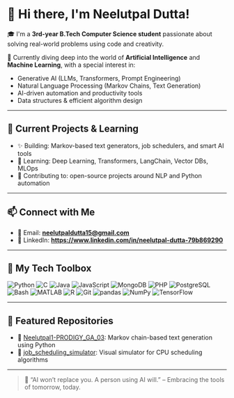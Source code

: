 # 👋 Hi there, I'm Neelutpal Dutta!

🎓 I'm a **3rd-year B.Tech Computer Science student** passionate about solving real-world problems using code and creativity.

🚀 Currently diving deep into the world of **Artificial Intelligence** and **Machine Learning**, with a special interest in:
- Generative AI (LLMs, Transformers, Prompt Engineering)
- Natural Language Processing (Markov Chains, Text Generation)
- AI-driven automation and productivity tools
- Data structures & efficient algorithm design

---

## 🌱 Current Projects & Learning
- ✨ Building: Markov-based text generators, job schedulers, and smart AI tools
- 📘 Learning: Deep Learning, Transformers, LangChain, Vector DBs, MLOps
- 🤝 Contributing to: open-source projects around NLP and Python automation

---

## 📫 Connect with Me
- 📧 Email: **neelutpaldutta15@gmail.com**
- 🔗 LinkedIn: **https://www.linkedin.com/in/neelutpal-dutta-79b869290**

---

## 🔧 My Tech Toolbox

![Python](https://img.shields.io/badge/-Python-333333?style=flat&logo=python)
![C](https://img.shields.io/badge/-C-333333?style=flat&logo=c)
![Java](https://img.shields.io/badge/-Java-333333?style=flat&logo=java)
![JavaScript](https://img.shields.io/badge/-JavaScript-333333?style=flat&logo=javascript)
![MongoDB](https://img.shields.io/badge/-MongoDB-333333?style=flat&logo=mongodb)
![PHP](https://img.shields.io/badge/-PHP-333333?style=flat&logo=php)
![PostgreSQL](https://img.shields.io/badge/-PostgreSQL-333333?style=flat&logo=postgresql)
![Bash](https://img.shields.io/badge/-Bash-333333?style=flat&logo=gnubash)
![MATLAB](https://img.shields.io/badge/-MATLAB-333333?style=flat&logo=mathworks)
![R](https://img.shields.io/badge/-R-333333?style=flat&logo=r)
![Git](https://img.shields.io/badge/-Git-333333?style=flat&logo=git)
![pandas](https://img.shields.io/badge/-pandas-333333?style=flat&logo=pandas)
![NumPy](https://img.shields.io/badge/-NumPy-333333?style=flat&logo=numpy)
![TensorFlow](https://img.shields.io/badge/-TensorFlow-333333?style=flat&logo=tensorflow)

---

## 📌 Featured Repositories
- 🔹 [Neelutpal1-PRODIGY_GA_03](https://github.com/Neelutpal1/Neelutpal1-PRODIGY_GA_03): Markov chain-based text generation using Python
- 🔹 [job_scheduling_simulator](https://github.com/Neelutpal1/job_scheduling_simulator): Visual simulator for CPU scheduling algorithms

---

> 🧠 “AI won’t replace you. A person using AI will.” – Embracing the tools of tomorrow, today.

